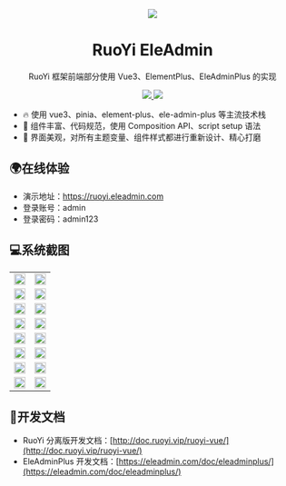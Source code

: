 <p align="center">
  <img src="https://cdn.eleadmin.com/20200610/20230820a4.png"/>
</p>

<h1 align="center">RuoYi EleAdmin</h1>

<p align="center">RuoYi 框架前端部分使用 Vue3、ElementPlus、EleAdminPlus 的实现</p>

<p align="center">
	<a href="https://gitee.com/y_project/RuoYi-Vue">
    <img src="https://img.shields.io/badge/RuoYi-v3.8.9-brightgreen"/>
  </a>
	<a href="https://plus.eleadmin.com">
    <img src="https://img.shields.io/badge/EleAdminPlus-v1.3.0-blue"/>
  </a>
</p>

- 🔥 使用 vue3、pinia、element-plus、ele-admin-plus 等主流技术栈
- 💪 组件丰富、代码规范，使用 Composition API、script setup 语法
- 🌈 界面美观，对所有主题变量、组件样式都进行重新设计、精心打磨

## 🌍在线体验

- 演示地址：https://ruoyi.eleadmin.com
- 登录账号：admin
- 登录密码：admin123

## 💻系统截图

<table align="center" cellspacing="0" cellpadding="0">
  <tbody>
    <tr>
      <td align="center" valign="middle">
        <img width="100%" src="https://cdn.eleadmin.com/20200610/2023082001.jpeg"/>
      </td>
      <td align="center" valign="middle">
        <img width="100%" src="https://cdn.eleadmin.com/20200610/2023082002.jpeg"/>
      </td>
    </tr>
    <tr>
      <td align="center" valign="middle">
        <img width="100%" src="https://cdn.eleadmin.com/20200610/2023082003.jpeg"/>
      </td>
      <td align="center" valign="middle">
        <img width="100%" src="https://cdn.eleadmin.com/20200610/2023082004.jpeg"/>
      </td>
    </tr>
    <tr>
      <td align="center" valign="middle">
        <img width="100%" src="https://cdn.eleadmin.com/20200610/2023082005.jpeg"/>
      </td>
      <td align="center" valign="middle">
        <img width="100%" src="https://cdn.eleadmin.com/20200610/2023082006.jpeg"/>
      </td>
    </tr>
    <tr>
      <td align="center" valign="middle">
        <img width="100%" src="https://cdn.eleadmin.com/20200610/2023082007.jpeg"/>
      </td>
      <td align="center" valign="middle">
        <img width="100%" src="https://cdn.eleadmin.com/20200610/2023082008.jpeg"/>
      </td>
    </tr>
    <tr>
      <td align="center" valign="middle">
        <img width="100%" src="https://cdn.eleadmin.com/20200610/2023082009.jpeg"/>
      </td>
      <td align="center" valign="middle">
        <img width="100%" src="https://cdn.eleadmin.com/20200610/2023082010.jpeg"/>
      </td>
    </tr>
    <tr>
      <td align="center" valign="middle">
        <img width="100%" src="https://cdn.eleadmin.com/20200610/2023082011.jpeg"/>
      </td>
      <td align="center" valign="middle">
        <img width="100%" src="https://cdn.eleadmin.com/20200610/2023082012.jpeg"/>
      </td>
    </tr>
    <tr>
      <td align="center" valign="middle">
        <img width="100%" src="https://cdn.eleadmin.com/20200610/2023082013.jpeg"/>
      </td>
      <td align="center" valign="middle">
        <img width="100%" src="https://cdn.eleadmin.com/20200610/2023082014.jpeg"/>
      </td>
    </tr>
    <tr>
      <td align="center" valign="middle">
        <img width="100%" src="https://cdn.eleadmin.com/20200610/2023082015.jpeg"/>
      </td>
      <td align="center" valign="middle">
        <img width="100%" src="https://cdn.eleadmin.com/20200610/2023082016.jpeg"/>
      </td>
    </tr>
    </tbody>
</table>

## 📖开发文档

- RuoYi 分离版开发文档：[http://doc.ruoyi.vip/ruoyi-vue/](http://doc.ruoyi.vip/ruoyi-vue/)
- EleAdminPlus 开发文档：[https://eleadmin.com/doc/eleadminplus/](https://eleadmin.com/doc/eleadminplus/)
